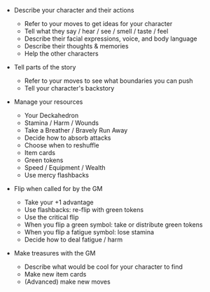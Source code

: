 
 * Describe your character and their actions
    * Refer to your moves to get ideas for your character
    * Tell what they say / hear / see / smell / taste / feel
    * Describe their facial expressions, voice, and body language
    * Describe their thoughts & memories
    * Help the other characters

 * Tell parts of the story
    * Refer to your moves to see what boundaries you can push
    * Tell your character's backstory

 * Manage your resources
    * Your Deckahedron
     * Stamina / Harm / Wounds
      * Take a Breather / Bravely Run Away
      * Decide how to absorb attacks
     * Choose when to reshuffle
    * Item cards
    * Green tokens
    * Speed / Equipment / Wealth
    * Use mercy flashbacks

 * Flip when called for by the GM
    * Take your +1 advantage
    * Use flashbacks: re-flip with green tokens
    * Use the critical flip
    * When you flip a green symbol: take or distribute green tokens
    * When you flip a fatigue symbol: lose stamina
    * Decide how to deal fatigue / harm

 * Make treasures with the GM
    * Describe what would be cool for your character to find
    * Make new item cards
    * (Advanced) make new moves

